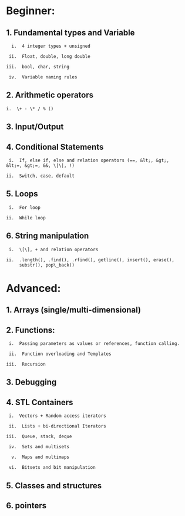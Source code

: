# Beginner:

## 1.  Fundamental types and Variable

      i.  4 integer types + unsigned

     ii.  Float, double, long double

    iii.  bool, char, string

     iv.  Variable naming rules

## 2.  Arithmetic operators

    i.  \+ - \* / % ()

## 3.  Input/Output

## 4.  Conditional Statements

     i.  If, else if, else and relation operators (==, &lt;, &gt;,
    &lt;=, &gt;=, &&, \|\|, !)

    ii.  Switch, case, default

## 5.  Loops

     i.  For loop

    ii.  While loop

## 6.  String manipulation

     i.  \[\], + and relation operators

    ii.  .length(), .find(), .rfind(), getline(), insert(), erase(),
         substr(), pop\_back()

# Advanced:

## 1.  Arrays (single/multi-dimensional)

## 2.  Functions:

     i.  Passing parameters as values or references, function calling.

     ii.  Function overloading and Templates

    iii.  Recursion

## 3.  Debugging

## 4.  STL Containers

     i.  Vectors + Random access iterators

     ii.  Lists + bi-directional Iterators

    iii.  Queue, stack, deque

     iv.  Sets and multisets

      v.  Maps and multimaps

     vi.  Bitsets and bit manipulation

## 5.  Classes and structures

## 6.  pointers
